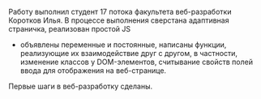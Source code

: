 Работу выполнил студент 17 потока факультета веб-разработки Коротков Илья.
В процессе выполнения сверстана адаптивная страничка, реализован простой JS
- объявлены переменные и постоянные, написаны функции, реализующие их взаимодействие
друг с другом, в частности, изменение классов у DOM-элементов, считывание свойств полей
ввода для отображения на веб-странице.

Первые шаги в веб-разработку сделаны.
